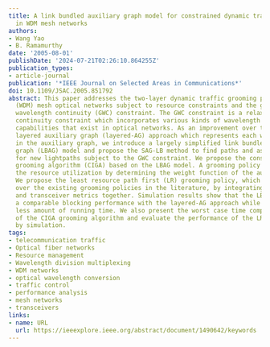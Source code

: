 ```yaml
---
title: A link bundled auxiliary graph model for constrained dynamic traffic grooming
  in WDM mesh networks
authors:
- Wang Yao
- B. Ramamurthy
date: '2005-08-01'
publishDate: '2024-07-21T02:26:10.864255Z'
publication_types:
- article-journal
publication: '*IEEE Journal on Selected Areas in Communications*'
doi: 10.1109/JSAC.2005.851792
abstract: This paper addresses the two-layer dynamic traffic grooming problem in wavelength-division-multiplexed
  (WDM) mesh optical networks subject to resource constraints and the generalized
  wavelength continuity (GWC) constraint. The GWC constraint is a relaxed wavelength
  continuity constraint which incorporates various kinds of wavelength conversion
  capabilities that exist in optical networks. As an improvement over the existing
  layered auxiliary graph (layered-AG) approach which represents each wavelength separately
  in the auxiliary graph, we introduce a largely simplified link bundled auxiliary
  graph (LBAG) model and propose the SAG-LB method to find paths and assign wavelengths
  for new lightpaths subject to the GWC constraint. We propose the constrained integrated
  grooming algorithm (CIGA) based on the LBAG model. A grooming policy influences
  the resource utilization by determining the weight function of the auxiliary graph.
  We propose the least resource path first (LR) grooming policy, which is an improvement
  over the existing grooming policies in the literature, by integrating the wavelength
  and transceiver metrics together. Simulation results show that the LBAG model achieves
  a comparable blocking performance with the layered-AG approach while using a significantly
  less amount of running time. We also present the worst case time complexity analysis
  of the CIGA grooming algorithm and evaluate the performance of the LR grooming policy
  by simulation.
tags:
- telecommunication traffic
- Optical fiber networks
- Resource management
- Wavelength division multiplexing
- WDM networks
- optical wavelength conversion
- traffic control
- performance analysis
- mesh networks
- transceivers
links:
- name: URL
  url: https://ieeexplore.ieee.org/abstract/document/1490642/keywords
---
```

